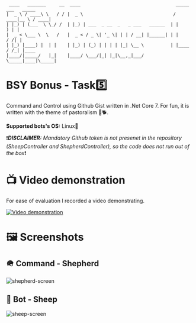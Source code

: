  ```
  ____   _______     __  ____                                    _____ ___   _____ 
 |  _ \ / ____\ \   / / |  _ \                                  / ____|__ \ / ____|
 | |_) | (___  \ \_/ /  | |_) | ___  _ __  _   _ ___   ______  | |       ) | |     
 |  _ < \___ \  \   /   |  _ < / _ \| '_ \| | | / __| |______| | |      / /| |     
 | |_) |____) |  | |    | |_) | (_) | | | | |_| \__ \          | |____ / /_| |____ 
 |____/|_____/   |_|    |____/ \___/|_| |_|\__,_|___/           \_____|____|\_____|
 ```
                                                                                   
                                                                                   
BSY Bonus - Task5️⃣
==================
Command and Control using Github Gist written in .Net Core 7. For fun, it is written with the theme of pastoralism 🐑🐕.

**Supported bots's OS:** Linux🐧

❗***DISCLAIMER:*** *Mandatory Github token is not presenet in the repository (SheepController and ShepherdController), so the code does not run out of the box*❗

# 📺 Video demonstration

For ease of evaluation I recorded a video demonstrating.

[![Video demonstration](https://img.youtube.com/vi/x7jE2eZSN9M/0.jpg)](https://www.youtube.com/watch?v=x7jE2eZSN9M)

# 🖼️ Screenshots
## 🪖 Command - Shepherd
![shepherd-screen](https://user-images.githubusercontent.com/22428842/209850187-b57b2c15-03e8-4256-b42c-caddc0cb9fee.png)
## 🤖 Bot - Sheep
![sheep-screen](https://user-images.githubusercontent.com/22428842/209850584-a92de026-c7c9-4a94-82b7-04c095e96d89.png)
